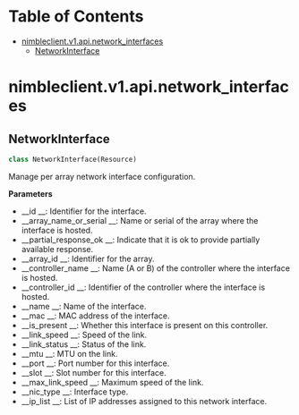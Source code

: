# Table of Contents

* [nimbleclient.v1.api.network\_interfaces](#nimbleclient.v1.api.network_interfaces)
  * [NetworkInterface](#nimbleclient.v1.api.network_interfaces.NetworkInterface)

<a name="nimbleclient.v1.api.network_interfaces"></a>
# nimbleclient.v1.api.network\_interfaces

<a name="nimbleclient.v1.api.network_interfaces.NetworkInterface"></a>
## NetworkInterface

```python
class NetworkInterface(Resource)
```

Manage per array network interface configuration.

__Parameters__

- __id                   __: Identifier for the interface.
- __array_name_or_serial __: Name or serial of the array where the interface is hosted.
- __partial_response_ok  __: Indicate that it is ok to provide partially available response.
- __array_id             __: Identifier for the array.
- __controller_name      __: Name (A or B) of the controller where the interface is hosted.
- __controller_id        __: Identifier of the controller where the interface is hosted.
- __name                 __: Name of the interface.
- __mac                  __: MAC address of the interface.
- __is_present           __: Whether this interface is present on this controller.
- __link_speed           __: Speed of the link.
- __link_status          __: Status of the link.
- __mtu                  __: MTU on the link.
- __port                 __: Port number for this interface.
- __slot                 __: Slot number for this interface.
- __max_link_speed       __: Maximum speed of the link.
- __nic_type             __: Interface type.
- __ip_list              __: List of IP addresses assigned to this network interface.

